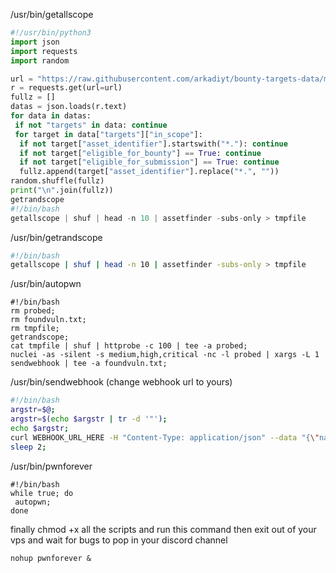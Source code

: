 /usr/bin/getallscope

```python
#!/usr/bin/python3
import json
import requests
import random

url = "https://raw.githubusercontent.com/arkadiyt/bounty-targets-data/main/data/hackerone_data.json"
r = requests.get(url=url)
fullz = []
datas = json.loads(r.text)
for data in datas:
 if not "targets" in data: continue
 for target in data["targets"]["in_scope"]:
  if not target["asset_identifier"].startswith("*."): continue
  if not target["eligible_for_bounty"] == True: continue
  if not target["eligible_for_submission"] == True: continue
  fullz.append(target["asset_identifier"].replace("*.", ""))
random.shuffle(fullz)
print("\n".join(fullz))
getrandscope
#!/bin/bash
getallscope | shuf | head -n 10 | assetfinder -subs-only > tmpfile
``` 

/usr/bin/getrandscope

```bash
#!/bin/bash
getallscope | shuf | head -n 10 | assetfinder -subs-only > tmpfile
```

/usr/bin/autopwn

```
#!/bin/bash
rm probed;
rm foundvuln.txt;
rm tmpfile;
getrandscope;
cat tmpfile | shuf | httprobe -c 100 | tee -a probed;
nuclei -as -silent -s medium,high,critical -nc -l probed | xargs -L 1 sendwebhook | tee -a foundvuln.txt;
```

/usr/bin/sendwebhook (change webhook url to yours)

```bash
#!/bin/bash
argstr=$@;
argstr=$(echo $argstr | tr -d '"');
echo $argstr;
curl WEBHOOK_URL_HERE -H "Content-Type: application/json" --data "{\"name\":\"hello\", \"content\":\"$argstr\"}";
sleep 2;
```

/usr/bin/pwnforever

```
#!/bin/bash
while true; do 
 autopwn;
done
```

finally chmod +x all the scripts and run this command then exit out of your vps and wait for bugs to pop in your discord channel
```
nohup pwnforever &
```
